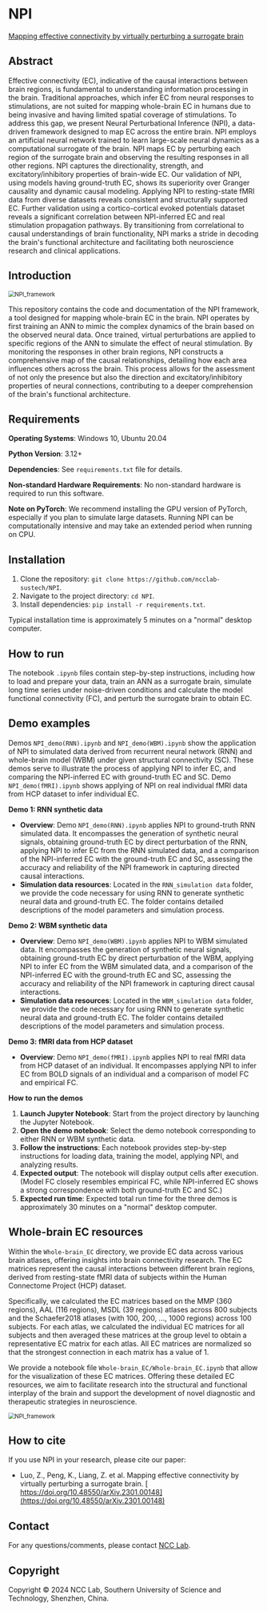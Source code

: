 # NPI

[Mapping effective connectivity by virtually perturbing a surrogate brain](https://arxiv.org/abs/2301.00148)

## **Abstract**

Effective connectivity (EC), indicative of the causal interactions between brain regions, is fundamental to understanding information processing in the brain. Traditional approaches, which infer EC from neural responses to stimulations, are not suited for mapping whole-brain EC in humans due to being invasive and having limited spatial coverage of stimulations. To address this gap, we present Neural Perturbational Inference (NPI), a data-driven framework designed to map EC across the entire brain. NPI employs an artificial neural network trained to learn large-scale neural dynamics as a computational surrogate of the brain. NPI maps EC by perturbing each region of the surrogate brain and observing the resulting responses in all other regions. NPI captures the directionality, strength, and excitatory/inhibitory properties of brain-wide EC. Our validation of NPI, using models having ground-truth EC, shows its superiority over Granger causality and dynamic causal modeling. Applying NPI to resting-state fMRI data from diverse datasets reveals consistent and structurally supported EC. Further validation using a cortico-cortical evoked potentials dataset reveals a significant correlation between NPI-inferred EC and real stimulation propagation pathways. By transitioning from correlational to causal understandings of brain functionality, NPI marks a stride in decoding the brain's functional architecture and facilitating both neuroscience research and clinical applications.

## **Introduction**

<img src=".\img\NPI_framework.jpg" alt="NPI_framework" style="zoom:80%;" />

This repository contains the code and documentation of the NPI framework, a tool designed for mapping whole-brain EC in the brain. NPI operates by first training an ANN to mimic the complex dynamics of the brain based on the observed neural data. Once trained, virtual perturbations are applied to specific regions of the ANN to simulate the effect of neural stimulation. By monitoring the responses in other brain regions, NPI constructs a comprehensive map of the causal relationships, detailing how each area influences others across the brain. This process allows for the assessment of not only the presence but also the direction and excitatory/inhibitory properties of neural connections, contributing to a deeper comprehension of the brain's functional architecture.

## **Requirements**

**Operating Systems**: Windows 10, Ubuntu 20.04

**Python Version**: 3.12+

**Dependencies**: See `requirements.txt` file for details.

**Non-standard Hardware Requirements**: No non-standard hardware is required to run this software.

**Note on PyTorch**: We recommend installing the GPU version of PyTorch, especially if you plan to simulate large datasets. Running NPI can be computationally intensive and may take an extended period when running on CPU.

## **Installation**

1. Clone the repository: `git clone https://github.com/ncclab-sustech/NPI`.
2. Navigate to the project directory: `cd NPI`.
3. Install dependencies: `pip install -r requirements.txt`.

Typical installation time is approximately 5 minutes on a "normal" desktop computer.

## **How to run**

The notebook `.ipynb` files contain step-by-step instructions, including how to load and prepare your data, train an ANN as a surrogate brain, simulate long time series under noise-driven conditions and calculate the model functional connectivity (FC), and perturb the surrogate brain to obtain EC.

## **Demo examples**

Demos `NPI_demo(RNN).ipynb` and `NPI_demo(WBM).ipynb` show the application of NPI to simulated data derived from recurrent neural network (RNN) and whole-brain model (WBM) under given structural connectivity (SC). These demos serve to illustrate the process of applying NPI to infer EC, and comparing the NPI-inferred EC with ground-truth EC and SC. Demo `NPI_demo(fMRI).ipynb` shows applying of NPI on real individual fMRI data from HCP dataset to infer individual EC.

**Demo 1: RNN synthetic data**

- **Overview**: Demo `NPI_demo(RNN).ipynb` applies NPI to ground-truth RNN simulated data. It encompasses the generation of synthetic neural signals, obtaining ground-truth EC by direct perturbation of the RNN, applying NPI to infer EC from the RNN simulated data, and a comparison of the NPI-inferred EC with the ground-truth EC and SC, assessing the accuracy and reliability of the NPI framework in capturing directed causal interactions.
- **Simulation data resources**: Located in the `RNN_simulation data` folder, we provide the code necessary for using RNN to generate synthetic neural data and ground-truth EC. The folder contains detailed descriptions of the model parameters and simulation process.

**Demo 2: WBM synthetic data**

- **Overview**: Demo `NPI_demo(WBM).ipynb` applies NPI to WBM simulated data. It encompasses the generation of synthetic neural signals, obtaining ground-truth EC by direct perturbation of the WBM, applying NPI to infer EC from the WBM simulated data, and a comparison of the NPI-inferred EC with the ground-truth EC and SC, assessing the accuracy and reliability of the NPI framework in capturing direct causal interactions.
- **Simulation data resources**: Located in the `WBM_simulation data` folder, we provide the code necessary for using RNN to generate synthetic neural data and ground-truth EC. The folder contains detailed descriptions of the model parameters and simulation process.

**Demo 3: fMRI data from HCP dataset**

- **Overview**: Demo `NPI_demo(fMRI).ipynb` applies NPI to real fMRI data from HCP dataset of an individual. It encompasses applying NPI to infer EC from BOLD signals of an individual and a comparison of model FC and empirical FC.

**How to run the demos**

1. **Launch Jupyter Notebook**: Start from the project directory by launching the Jupyter Notebook.
2. **Open the demo notebook**: Select the demo notebook corresponding to either RNN or WBM synthetic data.
3. **Follow the instructions**: Each notebook provides step-by-step instructions for loading data, training the model, applying NPI, and analyzing results.
4. **Expected output**: The notebook will display output cells after execution. (Model FC closely resembles empirical FC, while NPI-inferred EC shows a strong correspondence with both ground-truth EC and SC.)
5. **Expected run time**: Expected total run time for the three demos is approximately 30 minutes on a "normal" desktop computer.

## **Whole-brain EC resources**

Within the `Whole-brain_EC` directory, we provide EC data across various brain atlases, offering insights into brain connectivity research. The EC matrices represent the causal interactions between different brain regions, derived from resting-state fMRI data of subjects within the Human Connectome Project (HCP) dataset.

Specifically, we calculated the EC matrices based on the MMP (360 regions), AAL (116 regions), MSDL (39 regions) atlases across 800 subjects and the Schaefer2018 atlases (with 100, 200, ..., 1000 regions) across 100 subjects. For each atlas, we calculated the individual EC matrices for all subjects and then averaged these matrices at the group level to obtain a representative EC matrix for each atlas. All EC matrices are normalized so that the strongest connection in each matrix has a value of 1.

We provide a notebook file `Whole-brain_EC/Whole-brain_EC.ipynb` that allow for the visualization of these EC matrices. Offering these detailed EC resources, we aim to facilitate research into the structural and functional interplay of the brain and support the development of novel diagnostic and therapeutic strategies in neuroscience.

<img src=".\img\ebc.png" alt="NPI_framework" style="zoom:80%;" />

## **How to cite**

If you use NPI in your research, please cite our paper:

- Luo, Z., Peng, K., Liang, Z. et al. Mapping effective connectivity by virtually perturbing a surrogate brain. [ https://doi.org/10.48550/arXiv.2301.00148](https://doi.org/10.48550/arXiv.2301.00148)

## **Contact**

For any questions/comments, please contact [NCC Lab](https://www.sustech.edu.cn/en/faculties/liuquanying.html).

## **Copyright**

Copyright © 2024 NCC Lab, Southern University of Science and Technology, Shenzhen, China.